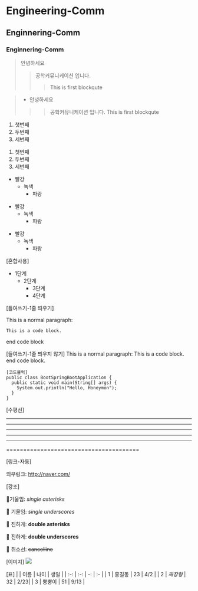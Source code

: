 # Engineering-Comm
## Enginnering-Comm
### Enginnering-Comm

> 안녕하세요
>> 공학커뮤니케이션 입니다.
>>> This is first blockqute


>+ 안녕하세요
>>> 공학커뮤니케이션 입니다.
>>> This is first blockqute

1. 첫번째
2. 두번째
3. 세번째

1) 첫번째
2) 두번째
3) 세번째

* 빨강
   * 녹색
     * 파랑

- 빨강
   - 녹색
     - 파랑

+ 빨강
    + 녹색
       + 파랑

[혼합사용]
* 1단계
  - 2단계
    + 3단계
     + 4단계

[들여쓰기-1줄 띄우기]

This is a normal paragraph:

    This is a code block.
 
end code block

[들여쓰기-1줄 띄우지 않기]
This is a normal paragraph:
    This is a code block.
end code block.

```
[코드블럭]
public class BootSpringBootApplication {
  public static void main(String[] args) {
    System.out.println("Hello, Honeymon");
  }
}
```

[수평선]

* * *
***
*****
- - -
---------------------------------------

=======================================

[링크-자동]

외부링크: <http://naver.com/>

[강조]

기울임: *single asterisks*

 기울임: _single underscores_

 진하게: **double asterisks**

 진하게: __double underscores__

 취소선: ~~cancelline~~

[이미지]
<img src="https://github.com/Moon-juwon/Engineering-Comm/issues/1#issue-931083057.PNG"></img>

[표]
| | 이름 | 나이 | 생일 |
| :-: | :-: | -: | :- |
| 1 | 홍길동 | 23 | 4/2 |
| 2 | *짜장형* | 32 | 2/23|
| 3 | 뿡뿡이 | 51 | 9/13 |
